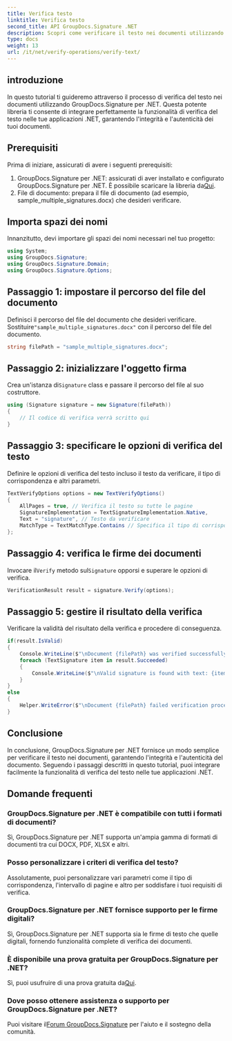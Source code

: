 ```yaml
---
title: Verifica testo
linktitle: Verifica testo
second_title: API GroupDocs.Signature .NET
description: Scopri come verificare il testo nei documenti utilizzando GroupDocs.Signature per .NET. Segui il nostro tutorial passo passo per un'integrazione perfetta.
type: docs
weight: 13
url: /it/net/verify-operations/verify-text/
---
```

## introduzione
In questo tutorial ti guideremo attraverso il processo di verifica del testo nei documenti utilizzando GroupDocs.Signature per .NET. Questa potente libreria ti consente di integrare perfettamente la funzionalità di verifica del testo nelle tue applicazioni .NET, garantendo l'integrità e l'autenticità dei tuoi documenti.
## Prerequisiti
Prima di iniziare, assicurati di avere i seguenti prerequisiti:
1.  GroupDocs.Signature per .NET: assicurati di aver installato e configurato GroupDocs.Signature per .NET. È possibile scaricare la libreria da[Qui](https://releases.groupdocs.com/signature/net/).
2. File di documento: prepara il file di documento (ad esempio, sample_multiple_signatures.docx) che desideri verificare.

## Importa spazi dei nomi
Innanzitutto, devi importare gli spazi dei nomi necessari nel tuo progetto:
```csharp
using System;
using GroupDocs.Signature;
using GroupDocs.Signature.Domain;
using GroupDocs.Signature.Options;
```
## Passaggio 1: impostare il percorso del file del documento
 Definisci il percorso del file del documento che desideri verificare. Sostituire`"sample_multiple_signatures.docx"` con il percorso del file del documento.
```csharp
string filePath = "sample_multiple_signatures.docx";
```
## Passaggio 2: inizializzare l'oggetto firma
 Crea un'istanza di`Signature` class e passare il percorso del file al suo costruttore.
```csharp
using (Signature signature = new Signature(filePath))
{
    // Il codice di verifica verrà scritto qui
}
```
## Passaggio 3: specificare le opzioni di verifica del testo
Definire le opzioni di verifica del testo incluso il testo da verificare, il tipo di corrispondenza e altri parametri.
```csharp
TextVerifyOptions options = new TextVerifyOptions()
{
    AllPages = true, // Verifica il testo su tutte le pagine
    SignatureImplementation = TextSignatureImplementation.Native,
    Text = "signature", // Testo da verificare
    MatchType = TextMatchType.Contains // Specifica il tipo di corrispondenza
};
```
## Passaggio 4: verifica le firme dei documenti
 Invocare il`Verify` metodo sul`Signature` opporsi e superare le opzioni di verifica.
```csharp
VerificationResult result = signature.Verify(options);
```
## Passaggio 5: gestire il risultato della verifica
Verificare la validità del risultato della verifica e procedere di conseguenza.
```csharp
if(result.IsValid)
{
    Console.WriteLine($"\nDocument {filePath} was verified successfully!");
    foreach (TextSignature item in result.Succeeded)
    {
        Console.WriteLine($"\nValid signature is found with text: {item.Text}");
    }
}
else
{
    Helper.WriteError($"\nDocument {filePath} failed verification process.");
}
```

## Conclusione
In conclusione, GroupDocs.Signature per .NET fornisce un modo semplice per verificare il testo nei documenti, garantendo l'integrità e l'autenticità del documento. Seguendo i passaggi descritti in questo tutorial, puoi integrare facilmente la funzionalità di verifica del testo nelle tue applicazioni .NET.
## Domande frequenti
### GroupDocs.Signature per .NET è compatibile con tutti i formati di documenti?
Sì, GroupDocs.Signature per .NET supporta un'ampia gamma di formati di documenti tra cui DOCX, PDF, XLSX e altri.
### Posso personalizzare i criteri di verifica del testo?
Assolutamente, puoi personalizzare vari parametri come il tipo di corrispondenza, l'intervallo di pagine e altro per soddisfare i tuoi requisiti di verifica.
### GroupDocs.Signature per .NET fornisce supporto per le firme digitali?
Sì, GroupDocs.Signature per .NET supporta sia le firme di testo che quelle digitali, fornendo funzionalità complete di verifica dei documenti.
### È disponibile una prova gratuita per GroupDocs.Signature per .NET?
 Sì, puoi usufruire di una prova gratuita da[Qui](https://releases.groupdocs.com/).
### Dove posso ottenere assistenza o supporto per GroupDocs.Signature per .NET?
 Puoi visitare il[Forum GroupDocs.Signature](https://forum.groupdocs.com/c/signature/13) per l'aiuto e il sostegno della comunità.